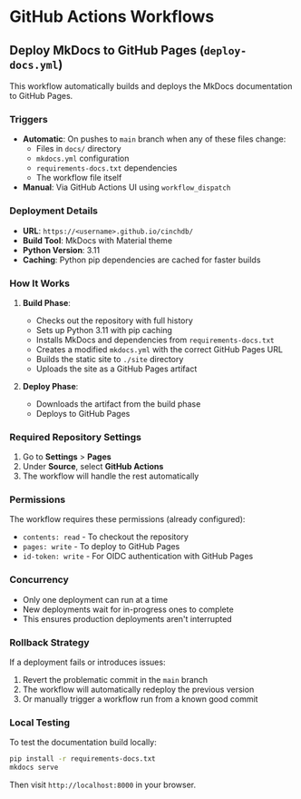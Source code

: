 # GitHub Actions Workflows

## Deploy MkDocs to GitHub Pages (`deploy-docs.yml`)

This workflow automatically builds and deploys the MkDocs documentation to GitHub Pages.

### Triggers
- **Automatic**: On pushes to `main` branch when any of these files change:
  - Files in `docs/` directory
  - `mkdocs.yml` configuration
  - `requirements-docs.txt` dependencies
  - The workflow file itself
- **Manual**: Via GitHub Actions UI using `workflow_dispatch`

### Deployment Details
- **URL**: `https://<username>.github.io/cinchdb/`
- **Build Tool**: MkDocs with Material theme
- **Python Version**: 3.11
- **Caching**: Python pip dependencies are cached for faster builds

### How It Works
1. **Build Phase**:
   - Checks out the repository with full history
   - Sets up Python 3.11 with pip caching
   - Installs MkDocs and dependencies from `requirements-docs.txt`
   - Creates a modified `mkdocs.yml` with the correct GitHub Pages URL
   - Builds the static site to `./site` directory
   - Uploads the site as a GitHub Pages artifact

2. **Deploy Phase**:
   - Downloads the artifact from the build phase
   - Deploys to GitHub Pages

### Required Repository Settings
1. Go to **Settings** > **Pages**
2. Under **Source**, select **GitHub Actions**
3. The workflow will handle the rest automatically

### Permissions
The workflow requires these permissions (already configured):
- `contents: read` - To checkout the repository
- `pages: write` - To deploy to GitHub Pages
- `id-token: write` - For OIDC authentication with GitHub Pages

### Concurrency
- Only one deployment can run at a time
- New deployments wait for in-progress ones to complete
- This ensures production deployments aren't interrupted

### Rollback Strategy
If a deployment fails or introduces issues:
1. Revert the problematic commit in the `main` branch
2. The workflow will automatically redeploy the previous version
3. Or manually trigger a workflow run from a known good commit

### Local Testing
To test the documentation build locally:
```bash
pip install -r requirements-docs.txt
mkdocs serve
```

Then visit `http://localhost:8000` in your browser.